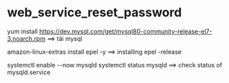 # web_service_reset_password
yum install https://dev.mysql.com/get/mysql80-community-release-el7-3.noarch.rpm   ==> tải mysql

amazon-linux-extras install epel -y   ==> installing epel -release

systemctl enable --now mysqld
systemctl status mysqld   ==> check status of mysqld.service
